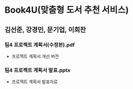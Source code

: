 # Book4U(맞춤형 도서 추천 서비스)

## 김선준, 강경민, 문기업, 이희찬

### 팀4 프로젝트 계획서(수정본).pdf
- 프로젝트 계획서 개선 버전

### 팀4 프로젝트 계획서 발표.pptx
- 프로젝트 계획서 발표자료